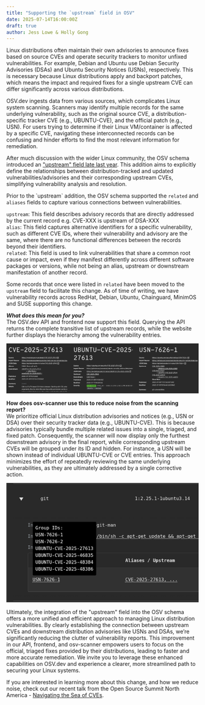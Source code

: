 ```yaml
---
title: "Supporting the `upstream` field in OSV"
date: 2025-07-14T16:00:00Z
draft: true
author: Jess Lowe & Holly Gong
---
```

  
Linux distributions often maintain their own advisories to announce fixes based on source CVEs and operate security trackers to monitor unfixed vulnerabilities. For example, Debian and Ubuntu use Debian Security Advisories (DSAs) and Ubuntu Security Notices (USNs), respectively. This is necessary because Linux distributions apply and backport patches, which means the impact and required fixes for a single upstream CVE can differ significantly across various distributions.

OSV.dev ingests data from various sources, which complicates Linux system scanning. Scanners may identify multiple records for the same underlying vulnerability, such as the original source CVE, a distribution-specific tracker CVE (e.g., UBUNTU-CVE), and the official patch (e.g., USN). For users trying to determine if their Linux VM/container is affected by a specific CVE, navigating these interconnected records can be confusing and hinder efforts to find the most relevant information for remediation.

After much discussion with the wider Linux community, the OSV schema introduced an ["upstream" field late last year](https://github.com/ossf/osv-schema/pull/312). This addition aims to explicitly define the relationships between distribution-tracked and updated vulnerabilities/advisories and their corresponding upstream CVEs, simplifying vulnerability analysis and resolution. 

Prior to the \`upstream\` addition, the OSV schema supported the `related` and `aliases` fields to capture various connections between vulnerabilities. 

`upstream`: This field describes advisory records that are directly addressed by the current record e.g. CVE-XXX is upstream of DSA-XXX  
`alias`: This field captures alternative identifiers for a specific vulnerability, such as different CVE IDs, where their vulnerability and advisory are the same, where there are no functional differences between the records beyond their identifiers.  
`related`: This field is used to link vulnerabilities that share a common root cause or impact, even if they manifest differently across different software packages or versions, while not being an alias, upstream or downstream manifestation of another record.

Some records that once were listed in `related` have been moved to the `upstream` field to facilitate this change. As of time of writing, we have vulnerability records across RedHat, Debian, Ubuntu, Chainguard, MinimOS and SUSE supporting this change. 

***What does this mean for you?***  
The OSV.dev API and frontend now support this field. Querying the API returns the complete transitive list of upstream records, while the website further displays the hierarchy among the vulnerability entries.

![This image shows three views of different levels of advisories in an upstream hierarchy tree](frontend-upstream-change.png "Upstream hierarchy view on frontend")


**How does osv-scanner use this to reduce noise from the scanning report?**  
We prioritize official Linux distribution advisories and notices (e.g., USN or DSA) over their security tracker data (e.g., UBUNTU-CVE). This is because advisories typically bundle multiple related issues into a single, triaged, and fixed patch. Consequently, the scanner will now display only the furthest downstream advisory in the final report, while corresponding upstream CVEs will be grouped under its ID and hidden. For instance, a USN will be shown instead of individual UBUNTU-CVE or CVE entries. This approach minimizes the effort of repeatedly reviewing the same underlying vulnerabilities, as they are ultimately addressed by a single corrective action.

![This image shows the grouped nature of ids in a container scanning output](container-scanning-groups.png "Grouped IDs in container scanning output")


Ultimately, the integration of the "upstream" field into the OSV schema offers a more unified and efficient approach to managing Linux distribution vulnerabilities. By clearly establishing the connection between upstream CVEs and downstream distribution advisories like USNs and DSAs, we’re significantly reducing the clutter of vulnerability reports. This improvement in our API, frontend, and osv-scanner empowers users to focus on the official, triaged fixes provided by their distributions, leading to faster and more accurate remediation. We invite you to leverage these enhanced capabilities on OSV.dev and experience a clearer, more streamlined path to securing your Linux systems.

If you are interested in learning more about this change, and how we reduce noise, check out our recent talk from the Open Source Summit North America \- [Navigating the Sea of CVEs](https://www.youtube.com/watch?v=Vsp-RuwJM8c).

